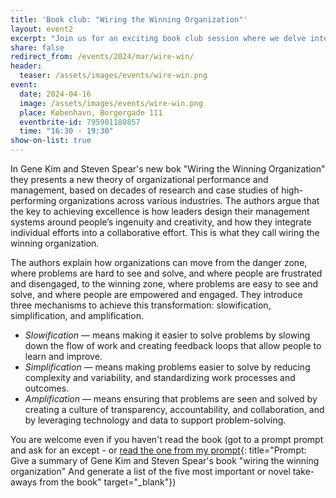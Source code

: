 ```yaml
---
title: 'Book club: "Wiring the Winning Organization"'
layout: event2
excerpt: "Join us for an exciting book club session where we delve into the thought-provoking book 'Wiring the Winning Organization' by Gene Kim and Steven Spear. Get ready to explore the secrets of successful organizations and learn how to apply their strategies in your own workplace."
share: false
redirect_from: /events/2024/mar/wire-win/
header:
  teaser: /assets/images/events/wire-win.png
event:
  date: 2024-04-16
  image: /assets/images/events/wire-win.png
  place: København, Borgergade 111
  eventbrite-id: 795901180857
  time: "16:30 - 19:30"
show-on-list: true
---
```


In Gene Kim and Steven Spear's new bok "Wiring the Winning Organization" they presents a new theory of organizational performance and management, based on decades of research and case studies of high-performing organizations across various industries. The authors argue that the key to achieving excellence is how leaders design their management systems around people’s ingenuity and creativity, and how they integrate individual efforts into a collaborative effort. This is what they call wiring the winning
organization.

The authors explain how organizations can move from the danger zone, where problems are hard to see and
solve, and where people are frustrated and disengaged, to the winning zone, where problems are easy to see
and solve, and where people are empowered and engaged. They introduce three mechanisms to achieve this
transformation: slowification, simplification, and amplification.

- *Slowification*  — means making it easier to solve problems by slowing down the flow of work and creating
feedback loops that allow people to learn and improve.
- *Simplification* — means making problems easier to solve by reducing complexity and variability, and
standardizing work processes and outcomes.
- *Amplification* — means ensuring that problems are seen and solved by creating a culture of transparency,
accountability, and collaboration, and by leveraging technology and data to support problem-solving.

You are welcome even if you haven't read the book (got to a prompt prompt and ask for an except - or [read the one from my prompt](assets/pdf/Kim-and-Spears-Wiring_the_winning_organization.pdf){: title="Prompt: Give a summary of Gene Kim and Steven Spear's book "wiring the winning organization" And generate a list of the five most important or novel take-aways from the book" target="_blank"})
